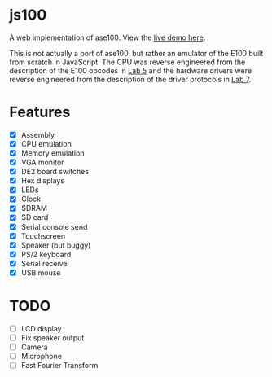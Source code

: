 # js100
A web implementation of ase100. View the [live demo here](https://raw.githack.com/peterapps/js100/master/index.html).

This is not actually a port of ase100, but rather an emulator of the E100 built from scratch in JavaScript. The CPU was reverse engineered from the description of the E100 opcodes in [Lab 5](https://grader2.eecs.umich.edu/engr100/lab5/) and the hardware drivers were reverse engineered from the description of the driver protocols in [Lab 7](https://grader2.eecs.umich.edu/engr100/lab7/).

# Features
- [x] Assembly
- [x] CPU emulation
- [x] Memory emulation
- [x] VGA monitor
- [x] DE2 board switches
- [x] Hex displays
- [x] LEDs
- [x] Clock
- [x] SDRAM
- [x] SD card
- [x] Serial console send
- [x] Touchscreen
- [x] Speaker (but buggy)
- [x] PS/2 keyboard
- [x] Serial receive
- [x] USB mouse

# TODO
- [ ] LCD display
- [ ] Fix speaker output
- [ ] Camera
- [ ] Microphone
- [ ] Fast Fourier Transform
